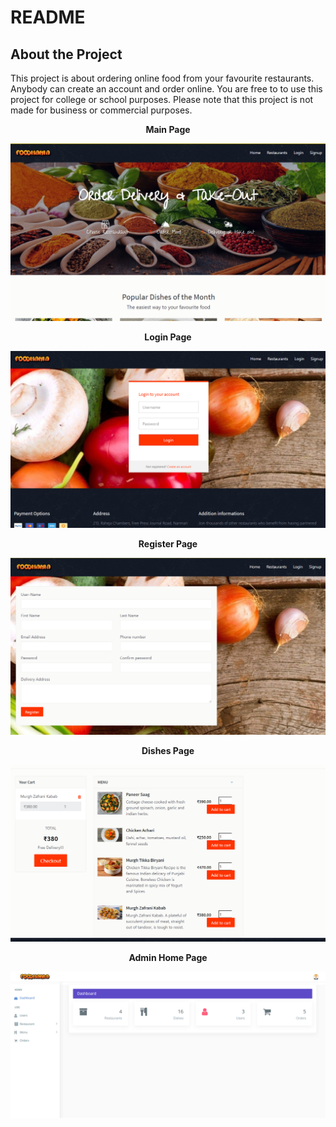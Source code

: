 # README

## About the Project

This project is about ordering online food from your favourite restaurants. Anybody can create an account and order online. You are free to to use this project for college or school purposes. Please note that this project is not made for business or commercial purposes.


<p align="center">
    <b>Main Page</b>
</p>

<img src="SS/Screenshot (8).png" alt="Main">


<p align="center">
    <b>Login Page</b>
</p>

<img src="SS/Screenshot (2).png" alt="Main">


<p align="center">
    <b>Register Page</b>
</p>

<img src="SS/Screenshot (3).png" alt="Main">


<p align="center">
    <b>Dishes Page</b>
</p>

<img src="SS/Screenshot (4).png" alt="Main">


<p align="center">
    <b>Admin Home Page</b>
</p>

<img src="SS/Screenshot (5).png" alt="Main">


